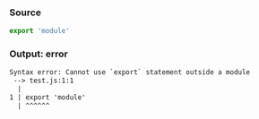 ### Source
```js source:script
export 'module'
```

### Output: error
```txt
Syntax error: Cannot use `export` statement outside a module
 --> test.js:1:1
  |
1 | export 'module'
  | ^^^^^^ 
```
